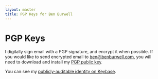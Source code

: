 ```yaml
---
layout: master
title: PGP Keys for Ben Burwell
---
```


PGP Keys
========

I digitally sign email with a PGP signature, and encrypt it when possible. If you would like to send encrypted email to <ben@benburwell.com>, you will need to download and install my [PGP public key](https://keybase.io/benburwell/key.asc).

You can see my [publicly-auditable identity on Keybase](https://keybase.io/benburwell).
